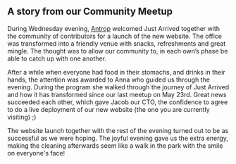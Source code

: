 ## A story from our Community Meetup

During Wednesday evening, [Antrop](http://antrop.se/ "Antrop - Design Agency") welcomed Just Arrived together with the community of contributors for a launch of the new website. The office was transformed into a friendly venue with snacks, refreshments and great mingle. The thought was to allow our community to, in each own’s phase be able to catch up with one another.

After a while when everyone had food in their stomachs, and drinks in their hands, the attention was awarded to Anna who guided us through the evening. During the program she walked through the journey of Just Arrived and how it has transformed since our last meetup on May 23rd. Great news succeeded each other, which gave Jacob our CTO, the confidence to agree to do a live deployment of our new website (the one you are currently visiting) ;)

The website launch together with the rest of the evening turned out to be as successful as we were hoping. The joyful evening gave us the extra energy, making the cleaning afterwards seem like a walk in the park with the smile on everyone's face!
